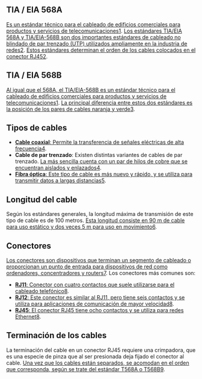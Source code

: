 
## TIA / EIA 568A

[Es un estándar técnico para el cableado de edificios comerciales para productos y servicios de telecomunicaciones](about:blank#)[1](https://en.wikipedia.org/wiki/ANSI/TIA-568). [Los estándares TIA/EIA 568A y TIA/EIA-568B son dos importantes estándares de cableado no blindado de par trenzado (UTP) utilizados ampliamente en la industria de redes](about:blank#)[2](https://www.omnisecu.com/basic-networking/tia-eia-568-standards.php). [Estos estándares determinan el orden de los cables colocados en el conector RJ45](about:blank#)[2](https://www.omnisecu.com/basic-networking/tia-eia-568-standards.php).

## TIA / EIA 568B

[Al igual que el 568A, el TIA/EIA-568B es un estándar técnico para el cableado de edificios comerciales para productos y servicios de telecomunicaciones](about:blank#)[1](https://en.wikipedia.org/wiki/ANSI/TIA-568). [La principal diferencia entre estos dos estándares es la posición de los pares de cables naranja y verde](about:blank#)[3](https://community.fs.com/es/blog/t568a-vs-t568b-difference-between-straight-through-and-crossover-cable.html).

## Tipos de cables


- [**Cable coaxial**: Permite la transferencia de señales eléctricas de alta frecuencia](about:blank#)[4](https://www.tipos.co/tipos-de-cables-de-red/).
- **Cable de par trenzado**: Existen distintas variantes de cables de par trenzado. [La más sencilla cuenta con un par de hilos de cobre que se encuentran aislados y enlazados](about:blank#)[4](https://www.tipos.co/tipos-de-cables-de-red/).
- [**Fibra óptica**: Este tipo de cable es más nuevo y rápido, y se utiliza para transmitir datos a largas distancias](about:blank#)[5](https://pcacademia.com/tipos-de-cables-de-red/).

## Longitud del cable

Según los estándares generales, la longitud máxima de transmisión de este tipo de cable es de 100 metros. [Esta longitud consiste en 90 m de cable para uso estático y dos veces 5 m para uso en movimiento](about:blank#)[6](https://blog.igus.es/knowledge-base/cual-es-la-longitud-maxima-de-transmision-de-un-cable-ethernet/).

## Conectores

[Los conectores son dispositivos que terminan un segmento de cableado o proporcionan un punto de entrada para dispositivos de red como ordenadores, concentradores y routers](about:blank#)[7](https://patchbox.com/es/blog/conectores-de-red/). Los conectores más comunes son:

- [**RJ11**: Conector con cuatro contactos que suele utilizarse para el cableado telefónico](about:blank#)[8](https://bing.com/search?q=Conectores+de+cable+de+red).
- [**RJ12**: Este conector es similar al RJ11, pero tiene seis contactos y se utiliza para aplicaciones de comunicación de mayor velocidad](https://bing.com/search?q=Conectores+de+cable+de+red)[8](https://bing.com/search?q=Conectores+de+cable+de+red).
- [**RJ45**: El conector RJ45 tiene ocho contactos y se utiliza para redes Ethernet](https://bing.com/search?q=Conectores+de+cable+de+red)[8](https://bing.com/search?q=Conectores+de+cable+de+red).

## Terminación de los cables

La terminación del cable en un conector RJ45 requiere una crimpadora, que es una especie de pinza que al ser presionada deja fijado el conector al cable. [Una vez que los cables están separados, se acomodan en el orden que corresponda, según se trate del estándar T568A o T568B](about:blank#)[9](https://www.keybps.com/guia-de-terminacion-de-cables-de-red-para-videovigilancia).

	